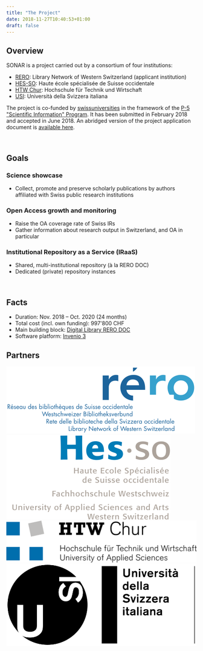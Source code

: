```yaml
---
title: "The Project"
date: 2018-11-27T10:40:53+01:00
draft: false
---
```


## Overview

SONAR is a project carried out by a consortium of four institutions:

- <a href="https://www.rero.ch/">RERO</a>: Library Network of Western Switzerland (applicant institution)
- <a href="https://www.hes-so.ch/">HES-SO</a>: Haute école spécialisée de Suisse occidentale
- <a href="https://www.htwchur.ch/">HTW Chur</a>: Hochschule für Technik und Wirtschaft
- <a href="https://usi.ch/">USI</a>: Università della Svizzera italiana


The project is co-funded by [swissuniversities](https://www.swissuniversities.ch) in the framework of the [P-5 "Scientific Information" Program](https://www.swissuniversities.ch/en/organisation/projects-and-programmes/p-5/). It has been submitted in February 2018 and accepted in June 2018. An abridged version of the project application document is [available here](/documents/SONAR_project_application_20180218_short.pdf).


<section id="two">
	<div class="row">
		<article class="6u 12u$(xsmall) work-item">
			<div class=" project-info">
				<img class="" src="/images/noun_goal_1607166_modif.svg" alt="" />
				<h2>Goals</h2>
				<h3>Science showcase</h3>
				<ul>
					<li>Collect, promote and preserve scholarly publications by authors affiliated with Swiss public research institutions</li>
				</ul>
				<h3>Open Access growth and monitoring</h3>
				<ul>
					<li>Raise the OA coverage rate of Swiss IRs</li>
					<li>Gather information about research output in Switzerland, and OA in particular</li>
				</ul>
				<h3>Institutional Repository as a Service (IRaaS)</h3>
				<ul>
					<li>Shared, multi-institutional repository (à la RERO DOC)</li>
					<li>Dedicated (private) repository instances</li>
				</ul>
			</div>
		</article>
		<article class="6u 12u$(xsmall) work-item">
			<div class=" project-info">
				<img class="" src="/images/noun_Checklist_963935_modif.svg" alt="" />
				<h2>Facts</h2>
				<ul>
					<li>Duration: Nov. 2018 – Oct. 2020 (24&nbsp;months)</li>
					<li>Total cost (incl. own funding): 997'800 CHF</li>
					<li>Main building block: <a href="https://doc.rero.ch/">Digital&nbsp;Library RERO&nbsp;DOC</a></li>
					<li>Software platform: <a href="https://invenio-software.org">Invenio&nbsp;3</a></li>
				</ul>
			</div>
		</article>
	</div>
</section>



<!-- ## Facts

- Duration: November 2018 – October 2020 (24 months)
- Total cost (incl. own funding): 997'800 CHF
- Main building block: [Digital Library RERO DOC](https://doc.rero.ch/)
- Software platform: [Invenio 3](https://invenio-software.org)

## Goals

### Science showcase

*“collect, promote and preserve scholarly publications by authors affiliated with Swiss public research institutions”*

- Raise the OA coverage rate of Swiss IRs
- Content aggregation: from Swiss IRs and international subject repositories
- Content dissemination: to Swiss IRs and the Web
- Monitoring of citations (publications, datasets...)

### Institutional Repository as a Service (IRaaS)

- Dedicated (private) repository instances
- Shared, multi-institutional repository (à la RERO DOC)

### OA Monitoring

- Gather information about research output in Switzerland, and OA in particular -->


<!-- ## Partners -->

<section>
	<h2>Partners</h2>
	<div class="project-partners">
		<a href="https://www.rero.ch/"><img src="/images/partners/logo_rero.svg"></a>
		<a href="https://www.hes-so.ch/"><img src="/images/partners/logo-hes-so-couleur-quadri-1133.svg"></a>
		<a href="https://www.htwchur.ch/"><img src="/images/partners/HTW_Chur_Logo.svg"></a>
		<a href="https://usi.ch/"><img src="/images/partners/press-logo-statico-usi-orizzontale-web.svg"></a>
	</div>
</section>

## 